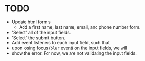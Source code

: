 # TODO

- Update html form's
  - Add a first name, last name, email, and phone number form.
- 'Select' all of the input fields.
- 'Select' the submit button.
- Add event listeners to each input field, such that
- upon losing focus (`blur` event) on the input fields, we will
- show the error. For now, we are not validating the input fields.
